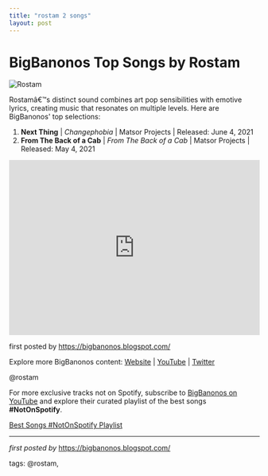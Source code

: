 ```yaml
---
title: "rostam 2 songs"
layout: post
---
```

<h1>BigBanonos Top Songs by Rostam</h1>
<img alt="Rostam" src="https://consequence.net/wp-content/uploads/2017/09/rostam-2016.png" /> <p>Rostamâ€™s distinct sound combines art pop sensibilities with emotive lyrics, creating music that resonates on multiple levels. Here are BigBanonos' top selections:</p> <ol> <li><strong>Next Thing</strong> | <em>Changephobia</em> | Matsor Projects | Released: June 4, 2021</li> <li><strong>From The Back of a Cab</strong> | <em>From The Back of a Cab</em> | Matsor Projects | Released: May 4, 2021</li>
</ol> <div> <iframe allow="autoplay; clipboard-write; encrypted-media; fullscreen; picture-in-picture" frameborder="0" height="352" loading="lazy" src="https://open.spotify.com/embed/playlist/7aXEba89jjNSthaFBlsQNP?utm_source=generator" width="100%"></iframe>
</div> <p>first posted by <a href="https://bigbanonos.blogspot.com/">https://bigbanonos.blogspot.com/</a></p> <div> <p>Explore more BigBanonos content: <a href="https://bigbanonos.blogspot.com/">Website</a> | <a href="https://www.youtube.com/@BigBanonos">YouTube</a> | <a href="https://x.com/bigbanonos">Twitter</a></p>
</div> <!--Tags-->
<p>@rostam</p>


<!--Subscribe and Playlist Links-->
<div>
    <p>For more exclusive tracks not on Spotify, subscribe to <a href="https://www.youtube.com/@BigBanonos" target="_blank">BigBanonos on YouTube</a> and explore their curated playlist of the best songs <strong>#NotOnSpotify</strong>.</p>
    <p><a href="https://www.youtube.com/playlist?list=PLtuNtuTatqI0kFahUCbtbfenC_ET5O_tr" target="_blank">Best Songs #NotOnSpotify Playlist<br /></a></p></div>

<hr />

<p><em>first posted by</em> <a href="https://bigbanonos.blogspot.com/" rel="noopener" target="_new">https://bigbanonos.blogspot.com/</a></p>

<p>tags: @rostam,</p>
